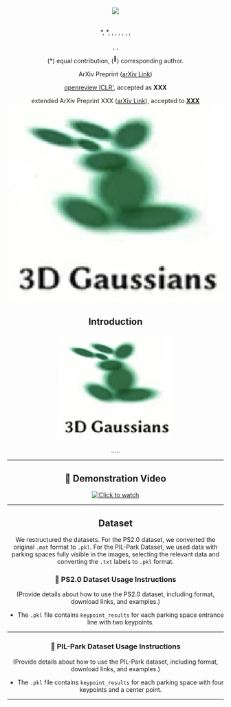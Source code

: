 <div align="center">
<h1><!-- Project Name --> <img src="XXX" width="30"></h1>
<h3><!-- Short Description of Project --> </h3>

[<!-- Author Name -->](<!-- Author GitHub Link -->)<sup><!-- Affiliation Numbers --></sup> \*, [<!-- Author Name -->](<!-- Author Google Scholar Link -->)<sup><!-- Affiliation Numbers --></sup> \*, [<!-- Author Name -->](<!-- Author GitHub Link -->)<sup><!-- Affiliation Numbers --></sup>, [<!-- Author Name -->](<!-- Author GitHub Link -->)<sup><!-- Affiliation Numbers --></sup>, [<!-- Author Name -->](<!-- Author Google Scholar Link -->)<sup><!-- Affiliation Numbers --></sup>, [<!-- Author Name -->](<!-- Author Google Scholar Link -->)<sup><!-- Affiliation Numbers --></sup>, [<!-- Author Name -->](<!-- Author Link -->)<sup><!-- Affiliation Numbers --></sup>, [<!-- Author Name -->](<!-- Author Google Scholar Link -->)<sup><!-- Affiliation Numbers --></sup>, [<!-- Author Name -->](<!-- Author Link -->)<sup><!-- Affiliation Numbers --></sup>

<sup><!-- Affiliation Number 1 --> </sup> <!-- Affiliation 1 Description -->, <sup><!-- Affiliation Number 2 --> </sup> <!-- Affiliation 2 Description -->, <sup><!-- Affiliation Number 3 --> </sup> <!-- Affiliation 3 Description -->

(\*) equal contribution, (<sup>:email:</sup>) corresponding author.

ArXiv Preprint ([arXiv Link](<!-- Arxiv Link -->))

[openreview ICLR'<!-- Year -->](<!-- OpenReview Link -->), accepted as **XXX**

extended ArXiv Preprint XXX ([arXiv Link](<!-- Extended Arxiv Link -->)), accepted to [**XXX**](<!-- XXX Link -->)
<img src="./media/3dgs1.png" width="800"/>

## Introduction
<div align="center"><h4><!-- Project Short Description or Slogan --></h4></div>

![framework](./media/3dgs1.png "framework")

.....

---

## 🎥 Demonstration Video
[![Click to watch](https://img.youtube.com/vi/your-video-id/maxresdefault.jpg)](./media/1.mp4)

---

## Dataset

We restructured the datasets. For the PS2.0 dataset, we converted the original `.mat` format to `.pkl`. For the PIL-Park Dataset, we used data with parking spaces fully visible in the images, selecting the relevant data and converting the `.txt` labels to `.pkl` format.

### 📂 PS2.0 Dataset Usage Instructions
(Provide details about how to use the PS2.0 dataset, including format, download links, and examples.)

- The `.pkl` file contains `keypoint_results` for each parking space entrance line with two keypoints.

---

### 📂 PIL-Park Dataset Usage Instructions
(Provide details about how to use the PIL-Park dataset, including format, download links, and examples.)

- The `.pkl` file contains `keypoint_results` for each parking space with four keypoints and a center point.

---
